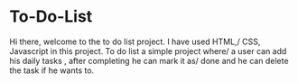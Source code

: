 # To-Do-List
Hi there, welcome to the to do list project. I have used HTML,/
CSS, Javascript in this project. To do list a simple project where/
a user can add his daily tasks , after completing he can mark it as/
done and he can delete the task if he wants to.